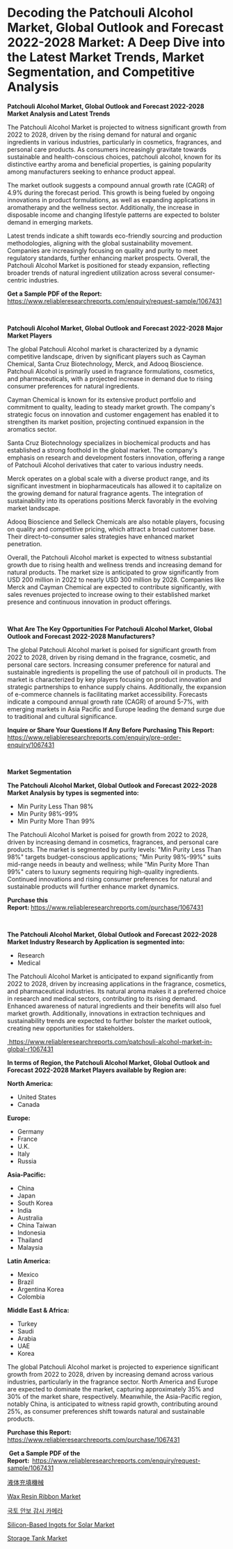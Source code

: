 <p><h1>Decoding the Patchouli Alcohol Market, Global Outlook and Forecast 2022-2028 Market: A Deep Dive into the Latest Market Trends, Market Segmentation, and Competitive Analysis</h1></p><p><strong>Patchouli Alcohol Market, Global Outlook and Forecast 2022-2028 Market Analysis and Latest Trends</strong></p>
<p><p>The Patchouli Alcohol Market is projected to witness significant growth from 2022 to 2028, driven by the rising demand for natural and organic ingredients in various industries, particularly in cosmetics, fragrances, and personal care products. As consumers increasingly gravitate towards sustainable and health-conscious choices, patchouli alcohol, known for its distinctive earthy aroma and beneficial properties, is gaining popularity among manufacturers seeking to enhance product appeal.</p><p>The market outlook suggests a compound annual growth rate (CAGR) of 4.9% during the forecast period. This growth is being fueled by ongoing innovations in product formulations, as well as expanding applications in aromatherapy and the wellness sector. Additionally, the increase in disposable income and changing lifestyle patterns are expected to bolster demand in emerging markets.</p><p>Latest trends indicate a shift towards eco-friendly sourcing and production methodologies, aligning with the global sustainability movement. Companies are increasingly focusing on quality and purity to meet regulatory standards, further enhancing market prospects. Overall, the Patchouli Alcohol Market is positioned for steady expansion, reflecting broader trends of natural ingredient utilization across several consumer-centric industries.</p></p>
<p><strong>Get a Sample PDF of the Report:&nbsp;</strong> <a href="https://www.reliableresearchreports.com/enquiry/request-sample/1067431">https://www.reliableresearchreports.com/enquiry/request-sample/1067431</a></p>
<p>&nbsp;</p>
<p><strong>Patchouli Alcohol Market, Global Outlook and Forecast 2022-2028 Major Market Players</strong></p>
<p><p>The global Patchouli Alcohol market is characterized by a dynamic competitive landscape, driven by significant players such as Cayman Chemical, Santa Cruz Biotechnology, Merck, and Adooq Bioscience. Patchouli Alcohol is primarily used in fragrance formulations, cosmetics, and pharmaceuticals, with a projected increase in demand due to rising consumer preferences for natural ingredients.</p><p>Cayman Chemical is known for its extensive product portfolio and commitment to quality, leading to steady market growth. The company's strategic focus on innovation and customer engagement has enabled it to strengthen its market position, projecting continued expansion in the aromatics sector.</p><p>Santa Cruz Biotechnology specializes in biochemical products and has established a strong foothold in the global market. The company's emphasis on research and development fosters innovation, offering a range of Patchouli Alcohol derivatives that cater to various industry needs.</p><p>Merck operates on a global scale with a diverse product range, and its significant investment in biopharmaceuticals has allowed it to capitalize on the growing demand for natural fragrance agents. The integration of sustainability into its operations positions Merck favorably in the evolving market landscape.</p><p>Adooq Bioscience and Selleck Chemicals are also notable players, focusing on quality and competitive pricing, which attract a broad customer base. Their direct-to-consumer sales strategies have enhanced market penetration.</p><p>Overall, the Patchouli Alcohol market is expected to witness substantial growth due to rising health and wellness trends and increasing demand for natural products. The market size is anticipated to grow significantly from USD 200 million in 2022 to nearly USD 300 million by 2028. Companies like Merck and Cayman Chemical are expected to contribute significantly, with sales revenues projected to increase owing to their established market presence and continuous innovation in product offerings.</p></p>
<p>&nbsp;</p>
<p><strong>What Are The Key Opportunities For Patchouli Alcohol Market, Global Outlook and Forecast 2022-2028 Manufacturers?</strong></p>
<p><p>The global Patchouli Alcohol market is poised for significant growth from 2022 to 2028, driven by rising demand in the fragrance, cosmetic, and personal care sectors. Increasing consumer preference for natural and sustainable ingredients is propelling the use of patchouli oil in products. The market is characterized by key players focusing on product innovation and strategic partnerships to enhance supply chains. Additionally, the expansion of e-commerce channels is facilitating market accessibility. Forecasts indicate a compound annual growth rate (CAGR) of around 5-7%, with emerging markets in Asia Pacific and Europe leading the demand surge due to traditional and cultural significance.</p></p>
<p><strong>Inquire or Share Your Questions If Any Before Purchasing This Report:</strong> <a href="https://www.reliableresearchreports.com/enquiry/pre-order-enquiry/1067431">https://www.reliableresearchreports.com/enquiry/pre-order-enquiry/1067431</a></p>
<p>&nbsp;</p>
<p><strong>Market Segmentation</strong></p>
<p><strong>The Patchouli Alcohol Market, Global Outlook and Forecast 2022-2028 Market Analysis by types is segmented into:</strong></p>
<p><ul><li>Min Purity Less Than 98%</li><li>Min Purity 98%-99%</li><li>Min Purity More Than 99%</li></ul></p>
<p><p>The Patchouli Alcohol Market is poised for growth from 2022 to 2028, driven by increasing demand in cosmetics, fragrances, and personal care products. The market is segmented by purity levels: "Min Purity Less Than 98%" targets budget-conscious applications; "Min Purity 98%-99%" suits mid-range needs in beauty and wellness; while "Min Purity More Than 99%" caters to luxury segments requiring high-quality ingredients. Continued innovations and rising consumer preferences for natural and sustainable products will further enhance market dynamics.</p></p>
<p><strong>Purchase this Report:&nbsp;</strong><a href="https://www.reliableresearchreports.com/purchase/1067431">https://www.reliableresearchreports.com/purchase/1067431</a></p>
<p>&nbsp;</p>
<p><strong>The Patchouli Alcohol Market, Global Outlook and Forecast 2022-2028 Market Industry Research by Application is segmented into:</strong></p>
<p><ul><li>Research</li><li>Medical</li></ul></p>
<p><p>The Patchouli Alcohol Market is anticipated to expand significantly from 2022 to 2028, driven by increasing applications in the fragrance, cosmetics, and pharmaceutical industries. Its natural aroma makes it a preferred choice in research and medical sectors, contributing to its rising demand. Enhanced awareness of natural ingredients and their benefits will also fuel market growth. Additionally, innovations in extraction techniques and sustainability trends are expected to further bolster the market outlook, creating new opportunities for stakeholders.</p></p>
<p><a href="https://www.reliableresearchreports.com/patchouli-alcohol-market-in-global-r1067431">&nbsp;https://www.reliableresearchreports.com/patchouli-alcohol-market-in-global-r1067431</a></p>
<p><strong>In terms of Region, the Patchouli Alcohol Market, Global Outlook and Forecast 2022-2028 Market Players available by Region are:</strong></p>
<p>
    <p> <strong> North America: </strong>
        <ul>
            <li>United States</li>
            <li>Canada</li>
        </ul>
        </p> 
    <p> <strong> Europe: </strong>
        <ul>
            <li>Germany</li>
            <li>France</li>
            <li>U.K.</li>
            <li>Italy</li>
            <li>Russia</li>
        </ul>
        </p> 
    <p> <strong> Asia-Pacific: </strong>
        <ul>
            <li>China</li>
            <li>Japan</li>
            <li>South Korea</li>
            <li>India</li>
            <li>Australia</li>
            <li>China Taiwan</li>
            <li>Indonesia</li>
            <li>Thailand</li>
            <li>Malaysia</li>
        </ul>
        </p> 
    <p> <strong> Latin America: </strong>
        <ul>
            <li>Mexico</li>
            <li>Brazil</li>
            <li>Argentina Korea</li>
            <li>Colombia</li>
        </ul>
        </p> 
    <p> <strong> Middle East & Africa: </strong>
        <ul>
            <li>Turkey</li>
            <li>Saudi</li>
            <li>Arabia</li>
            <li>UAE</li>
            <li>Korea</li>
        </ul>
    </p>
    </p>
<p><p>The global Patchouli Alcohol market is projected to experience significant growth from 2022 to 2028, driven by increasing demand across various industries, particularly in the fragrance sector. North America and Europe are expected to dominate the market, capturing approximately 35% and 30% of the market share, respectively. Meanwhile, the Asia-Pacific region, notably China, is anticipated to witness rapid growth, contributing around 25%, as consumer preferences shift towards natural and sustainable products.</p></p>
<p><strong>Purchase this Report: </strong><a href="https://www.reliableresearchreports.com/purchase/1067431">https://www.reliableresearchreports.com/purchase/1067431</a></p>
<p>&nbsp;<strong>Get a Sample PDF of the Report:&nbsp;&nbsp;</strong><a href="https://www.reliableresearchreports.com/enquiry/request-sample/1067431">https://www.reliableresearchreports.com/enquiry/request-sample/1067431</a></p>
<p><strong></strong></p>
<p><p><a href="https://medium.com/@coleensxrkkn/%E6%B6%B2%E4%BD%93%E5%85%85%E5%A1%AB%E6%A9%9F%E6%A2%B0%E5%B8%82%E5%A0%B4%E3%82%B7%E3%82%A7%E3%82%A2-%E3%82%B5%E3%82%A4%E3%82%BA-%E3%83%88%E3%83%AC%E3%83%B3%E3%83%89-%E6%A5%AD%E7%95%8C%E5%88%86%E6%9E%90%E3%83%AC%E3%83%9D%E3%83%BC%E3%83%88-%E3%82%BF%E3%82%A4%E3%83%97%E5%88%A5-%E3%82%A8%E3%83%B3%E3%83%89%E3%83%A6%E3%83%BC%E3%82%B9%E5%88%A5-%E5%95%86%E6%A5%AD-%E6%B6%88%E8%B2%BB%E8%80%85-%E7%94%A3%E6%A5%AD-%E3%81%9D%E3%81%AE%E4%BB%96-%E5%9C%B0%E5%9F%9F%E5%88%A5-%E3%82%BB%E3%82%B0%E3%83%A1%E3%83%B3%E3%83%88%E4%BA%88%E6%B8%AC-2024%E5%B9%B4-2031%E5%B9%B4-575a91c0f616">液体充填機械</a></p><p><a href="https://www.linkedin.com/pulse/wax-resin-ribbon-market-global-insights-sales-trends-lvzye?trackingId=sfWX2ld%2FTjWH23iNEj3kDg%3D%3D">Wax Resin Ribbon Market</a></p><p><a href="https://medium.com/@uisoxxuy65/%EC%A0%84-%EC%84%B8%EA%B3%84-%EA%B5%AD%ED%86%A0-%EC%95%88%EB%B3%B4-%EA%B0%90%EC%8B%9C-%EC%B9%B4%EB%A9%94%EB%9D%BC-%EC%8B%9C%EC%9E%A5-%ED%8A%B8%EB%A0%8C%EB%93%9C-%EB%B6%84%EC%84%9D-%EB%B0%8F-%EB%AF%B8%EB%9E%98-%EC%84%B1%EC%9E%A5-%EC%A0%84%EB%A7%9D-2024-2031-9ef94fbcf08c">국토 안보 감시 카메라</a></p><p><a href="https://issuu.com/reportprime-2/docs/silicon-based-ingots-for-solar-mark_fc6fea61e19e67">Silicon-Based Ingots for Solar Market</a></p><p><a href="https://medium.com/@gracielawharris42024/future-trends-in-global-storage-tank-market-market-insights-and-analysis-from-2024-to-2031-in-171-e6813e91a9e7">Storage Tank Market</a></p></p>